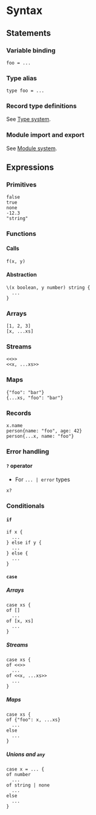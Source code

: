 # Syntax

## Statements

### Variable binding

```
foo = ...
```

### Type alias

```
type foo = ...
```

### Record type definitions

See [Type system](type_system.md#records).

### Module import and export

See [Module system](module_system.md).

## Expressions

### Primitives

```
false
true
none
-12.3
"string"
```

### Functions

#### Calls

```
f(x, y)
```

#### Abstraction

```
\(x boolean, y number) string {
  ...
}
```

### Arrays

```
[1, 2, 3]
[x, ...xs]
```

### Streams

```
<<>>
<<x, ...xs>>
```

### Maps

```
{"foo": "bar"}
{...xs, "foo": "bar"}
```

### Records

```
x.name
person{name: "foo", age: 42}
person{...x, name: "foo"}
```

### Error handling

#### `?` operator

- For `... | error` types

```
x?
```

### Conditionals

#### `if`

```
if x {
  ...
} else if y {
  ...
} else {
  ...
}
```

#### `case`

##### Arrays

```
case xs {
of []
  ...
of [x, xs]
  ...
}
```

##### Streams

```
case xs {
of <<>>
  ...
of <<x, ...xs>>
  ...
}
```

##### Maps

```
case xs {
of {"foo": x, ...xs}
  ...
else
  ...
}
```

##### Unions and `any`

```
case x = ... {
of number
  ...
of string | none
  ...
else
  ...
}
```
